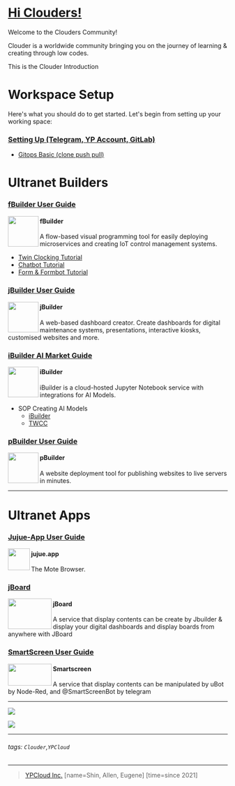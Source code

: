 # [Hi Clouders!](https://clouder.ypcloud.com/)

Welcome to the Clouders Community! 

Clouder is a worldwide community bringing you on the journey of learning & creating through low codes.

This is the Clouder Introduction

# Workspace Setup

Here's what you should do to get started. Let's begin from setting up your working space:

### [Setting Up (Telegram, YP Account, GitLab)](md/Setting%20Up.md)

- [Gitops Basic (clone push pull)](md/git-clone.md)

# Ultranet Builders

### [fBuilder User Guide](https://github.com/motebus/ultrabook/tree/main/Ultranet%20Apps/fBuilder)

<img align="left" width="70" height="70" src="https://i.imgur.com/lWgj5Fr.jpg" />

#### fBuilder
A flow-based visual programming tool for easily deploying microservices and creating IoT control management systems.

- [Twin Clocking Tutorial](md/twin.md)
- [Chatbot Tutorial](md/chatbot.md)  
- [Form & Formbot Tutorial](md/form.md)

### [jBuilder User Guide](https://github.com/motebus/ultrabook/tree/main/Ultranet%20Apps/jBuilder)

<img align="left" height="70" src="https://i.imgur.com/p9jaFdK.png">

#### jBuilder
A web-based dashboard creator. Create dashboards for digital maintenance systems, presentations, interactive kiosks, customised websites and more.

### [iBuilder AI Market Guide](md/aim.md)

<img align="left" height="70" src="https://i.imgur.com/hRUqgoP.png">

#### iBuilder
iBuilder is a cloud-hosted Jupyter Notebook service with integrations for AI Models. 

- SOP Creating AI Models 
  - [iBuilder](md/iBuilder.md)
  - [TWCC](md/TWCC.md)

### [pBuilder User Guide](https://github.com/motebus/ultrabook/blob/main/Ultranet%20Apps/pBuilder%20User%20Guide.md)

<img align="left" height="70" src="https://i.imgur.com/gLlkmXT.png">

#### pBuilder
A website deployment tool for publishing websites to live servers in minutes.

---

# Ultranet Apps

### [Jujue-App User Guide](https://github.com/motebus/ultrabook/blob/main/Ultranet%20Apps/jujue-app%20User%20Guide.md)

<img align="left" height="50" src="https://i.imgur.com/D0BZj5F.png" />

#### jujue.app
The Mote Browser. 

### [jBoard](https://jboard.ypcloud.com/)

<img align="left" width="100" height="70" src="https://i.imgur.com/5rrq8ur.png" />

#### jBoard
A service that display contents can be create by Jbuilder & display your digital dashboards and display boards from anywhere with JBoard

### [SmartScreen User Guide](https://github.com/motebus/ultrabook/blob/main/Ultranet%20Apps/SmartScreen%20User%20Guide.md)

<img align="left" width="100" height="50" src="https://i.imgur.com/Jl3YyH9.png" />

#### Smartscreen
A service that display contents can be manipulated by uBot by Node-Red, and @SmartScreenBot by telegram

---

![](https://user-images.githubusercontent.com/116076967/197033026-8a4f59fb-3a37-4835-9554-ba576401ae97.jpeg)

<img src="https://i.imgur.com/FTdU6lQ.jpg" width=auto height=auto>

---
###### tags: `Clouder`,`YPCloud` 
---
> [YPCloud Inc.](https://www.ypcloud.com)
> [name=Shin, Allen, Eugene]
> [time=since 2021]
